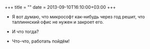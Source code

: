 +++
title = ""
date = 2013-09-10T16:10:00+03:00
+++

- Я вот думаю, что микрософт как-нибудь через год решит, что таллиннский офис не нужен и закроет его.


- И что тогда?


- Что-что, работать пойдём!



